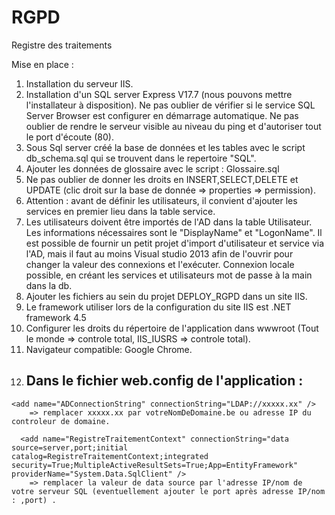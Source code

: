 # RGPD
Registre des traitements

Mise en place :

  1) Installation du serveur IIS.
  2) Installation d'un SQL server Express V17.7 (nous pouvons mettre l'installateur à disposition). Ne pas oublier de vérifier si le service SQL Server Browser est configurer en démarrage automatique. Ne pas oublier de rendre le serveur visible au niveau du ping et d'autoriser tout le port d'écoute (80).
  3) Sous Sql server créé la base de données et les tables avec le script db_schema.sql qui se trouvent dans le repertoire "SQL".
  4) Ajouter les données de glossaire avec le script : Glossaire.sql
  5) Ne pas oublier de donner les droits en INSERT,SELECT,DELETE et UPDATE (clic droit sur la base de donnée => properties => permission).
  6) Attention : avant de définir les utilisateurs, il convient d'ajouter les services en premier lieu dans la table service.
  7) Les utilisateurs doivent être importés de l'AD dans la table Utilisateur. Les informations nécessaires sont le "DisplayName" et       "LogonName". Il est possible de fournir un petit projet d'import d'utilisateur et service via l'AD, mais il faut au moins Visual studio 2013 afin de l'ouvrir pour changer la valeur des connexions et l'exécuter. Connexion locale possible, en créant les services et utilisateurs mot de passe à la main dans la db.
  8) Ajouter les fichiers au sein du projet DEPLOY_RGPD dans un site IIS.
  9) Le framework utiliser lors de la configuration du site IIS est .NET framework 4.5
  10) Configurer les droits du répertoire de l'application dans wwwroot (Tout le monde => controle total, IIS_IUSRS => controle total).
  11) Navigateur compatible: Google Chrome.
  12) Dans le fichier web.config de l'application :
      ---------------------------------------------
   
    <add name="ADConnectionString" connectionString="LDAP://xxxxx.xx" />
        => remplacer xxxxx.xx par votreNomDeDomaine.be ou adresse IP du controleur de domaine.
      
      <add name="RegistreTraitementContext" connectionString="data source=server,port;initial catalog=RegistreTraitementContext;integrated security=True;MultipleActiveResultSets=True;App=EntityFramework" providerName="System.Data.SqlClient" />
        => remplacer la valeur de data source par l'adresse IP/nom de votre serveur SQL (eventuellement ajouter le port après adresse IP/nom : ,port) .
